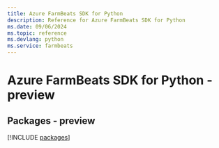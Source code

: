 ```yaml
---
title: Azure FarmBeats SDK for Python
description: Reference for Azure FarmBeats SDK for Python
ms.date: 09/06/2024
ms.topic: reference
ms.devlang: python
ms.service: farmbeats
---
```

# Azure FarmBeats SDK for Python - preview
## Packages - preview
[!INCLUDE [packages](farmbeats-index.md)]